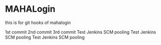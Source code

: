 # MAHALogin
this is for git hooks  of mahalogin

1st commit 
2nd commit
3rd commit
Test Jenkins SCM pooling
Test Jenkins SCM pooling
Test Jenkins SCM pooling




